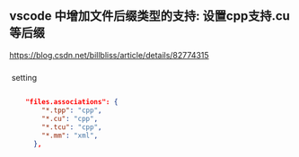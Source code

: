 



## vscode 中增加文件后缀类型的支持: 设置cpp支持.cu等后缀

https://blog.csdn.net/billbliss/article/details/82774315

#####	

​	setting



```json

    "files.associations": {
        "*.tpp": "cpp",
        "*.cu": "cpp",
        "*.tcu": "cpp",
        "*.mm": "xml",
      },

```

